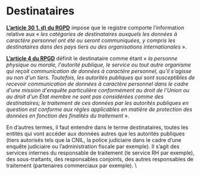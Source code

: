 # Destinataires

[**L’article 30 1. d) du RGPD**](https://www.cnil.fr/fr/reglement-europeen-protection-donnees/chapitre4) impose que le registre comporte l’information relative aux « _les catégories de destinataires auxquels les données à caractère personnel ont été ou seront communiquées, y compris les destinataires dans des pays tiers ou des organisations internationales_ ».

[**L’article 4 du RPGD**](https://www.cnil.fr/fr/reglement-europeen-protection-donnees/chapitre1) définit le destinataire comme étant « _la personne physique ou morale, l'autorité publique, le service ou tout autre organisme qui reçoit communication de données à caractère personnel, qu'il s'agisse ou non d'un tiers. Toutefois, les autorités publiques qui sont susceptibles de recevoir communication de données à caractère personnel dans le cadre d'une mission d'enquête particulière conformément au droit de l'Union ou au droit d'un État membre ne sont pas considérées comme des destinataires; le traitement de ces données par les autorités publiques en question est conforme aux règles applicables en matière de protection des données en fonction des finalités du traitement_ ».&#x20;

En d’autres termes, il faut entendre dans le terme destinataires, toutes les entités qui vont accéder aux données autres que les autorités publiques (tiers autorisés tels que la CNIL, la police judiciaire dans le cadre d’une enquête judiciaire ou l’administration fiscale par exemple). Il s’agit des services internes du responsable de traitement (le service RH par exemple), des sous-traitants, des responsables conjoints, des autres responsables de traitement (partenaires commerciaux par exemple). \
